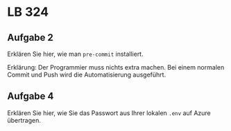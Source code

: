 # LB 324

## Aufgabe 2
Erklären Sie hier, wie man `pre-commit` installiert.



Erklärung:
Der Programmier muss nichts extra machen. Bei einem normalen Commit und Push wird die Automatisierung ausgeführt.

## Aufgabe 4
Erklären Sie hier, wie Sie das Passwort aus Ihrer lokalen `.env` auf Azure übertragen.
